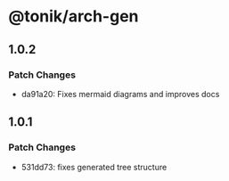 # @tonik/arch-gen

## 1.0.2

### Patch Changes

- da91a20: Fixes mermaid diagrams and improves docs

## 1.0.1

### Patch Changes

- 531dd73: fixes generated tree structure
